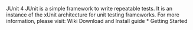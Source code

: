 JUnit 4 JUnit is a simple framework to write repeatable tests. It is an instance of the xUnit architecture for unit testing frameworks. For more information, please visit: Wiki Download and Install guide * Getting Started